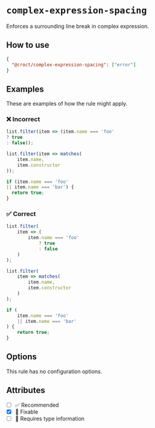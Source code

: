 # `complex-expression-spacing`

Enforces a surrounding line break in complex expression.

## How to use

```json
{
  "@croct/complex-expression-spacing": ["error"]
}
```

## Examples

These are examples of how the rule might apply.

### ❌ Incorrect

```js
list.filter(item => (item.name === 'foo'
? true
: false));
```

```js
list.filter(item => matches(
    item.name,
    item.constructor
));
```

```js
if (item.name === 'foo'
|| item.name === 'bar') {
  return true;
}
```

### ✅ Correct

```js
list.filter(
    item => (
        item.name === 'foo'
            ? true
            : false
    )
);
```

```js
list.filter(
    item => matches(
        item.name,
        item.constructor
    )
);
```

```js
if (
    item.name === 'foo'
    || item.name === 'bar'
) {
    return true;
}
```

## Options

This rule has no configuration options.

## Attributes

- [ ] ✅ Recommended
- [x] 🔧 Fixable
- [ ] 💭 Requires type information
